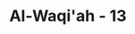 ---
title: "Al-Waqi'ah - 13"
no: 13
arabic_no: ١٣
ayah: ثُلَّةٌ مِّنَ الْاَوَّلِيْنَۙ  
translation: "segolongan besar dari orang-orang yang terdahulu,"
tafsir: "Ayat-ayat ini menerangkan bahwa prosentase umat dahulu yang termasuk \"as-Sabiqun al-Muqarrabun\" lebih besar dibanding dengan prosentase umat Nabi Muhammad. Namun karena jumlah umat Nabi Muhammad itu jauh lebih besar dari jumlah umat nabi-nabi sebelumnya, maka jumlah umat Nabi Muhammad yang termasuk \"as-Sabiqun al-Muqarrabun\" jauh lebih besar dibanding dengan jumlah umat-umat dahulu."
---